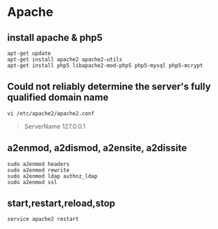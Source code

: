 # Apache

## install apache & php5
```
apt-get update
apt-get install apache2 apache2-utils
apt-get install php5 libapache2-mod-php5 php5-mysql php5-mcrypt
```

## Could not reliably determine the server's fully qualified domain name
```
vi /etc/apache2/apache2.conf
```
>ServerName 127.0.0.1

## a2enmod, a2dismod, a2ensite, a2dissite
```
sudo a2enmod headers
sudo a2enmod rewrite
sudo a2enmod ldap authnz_ldap
sudo a2enmod ssl
```

## start,restart,reload,stop
```
service apache2 restart
```
